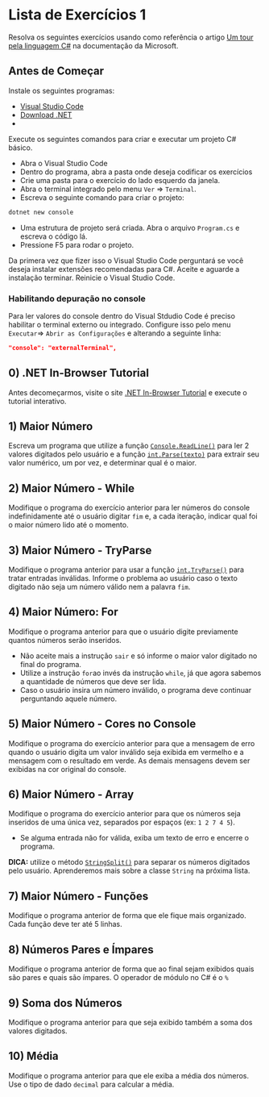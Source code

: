 # Lista de Exercícios 1

Resolva os seguintes exercícios usando como referência o artigo [Um tour pela linguagem C#](https://docs.microsoft.com/pt-br/dotnet/csharp/tour-of-csharp/) na documentação da Microsoft.

## Antes de Começar

Instale os seguintes programas:

- [Visual Studio Code](https://code.visualstudio.com/)
- [Download .NET](https://dotnet.microsoft.com/en-us/download)
- 
Execute os seguintes comandos para criar e executar um projeto C# básico.

- Abra o Visual Studio Code
- Dentro do programa, abra a pasta onde deseja codificar os exercícios
- Crie uma pasta para o exercício do lado esquerdo da janela.
- Abra o terminal integrado pelo menu `Ver` => `Terminal`.
- Escreva o seguinte comando para criar o projeto:
```powershell
dotnet new console
```
- Uma estrutura de projeto será criada. Abra o arquivo `Program.cs` e escreva o código lá.
- Pressione F5 para rodar o projeto.

Da primera vez que fizer isso o Visual Studio Code perguntará se você deseja instalar extensões recomendadas para C#. Aceite e aguarde a instalação terminar. Reinicie o Visual Studio Code.

### Habilitando depuração no console

Para ler valores do console dentro do Visual Stdudio Code é preciso habilitar o terminal externo ou integrado. Configure isso pelo menu `Executar`=> `Abrir as Configurações` e alterando a seguinte linha:
```json
"console": "externalTerminal",
```

## 0) .NET In-Browser Tutorial

Antes decomeçarmos, visite o site [.NET In-Browser Tutorial](https://dotnet.microsoft.com/en-us/learn/dotnet/in-browser-tutorial/1) e execute o tutorial interativo.

## 1) Maior Número

Escreva um programa que utilize a função [`Console.ReadLine()`](https://docs.microsoft.com/pt-br/dotnet/api/system.console.readline?view=net-6.0) para ler 2 valores digitados pelo usuário e a função [`int.Parse(texto)`](https://docs.microsoft.com/pt-br/dotnet/api/system.int32.parse?view=net-6.0) para extrair seu valor numérico, um por vez, e determinar qual é o maior.

## 2) Maior Número - While

Modifique o programa do exercício anterior para ler números do console indefinidamente até o usuário digitar `fim` e, a cada iteração, indicar qual foi o maior número lido até o momento.

## 3) Maior Número - TryParse

Modifique o programa anterior para usar a função [`int.TryParse()`](https://docs.microsoft.com/pt-br/dotnet/api/system.int32.tryparse?view=net-6.0) para tratar entradas inválidas. Informe o problema ao usuário caso o texto digitado não seja um número válido nem a palavra `fim`.

## 4) Maior Número: For

Modifique o programa anterior para que o usuário digite previamente quantos números serão inseridos.
- Não aceite mais a instrução `sair` e só informe o maior valor digitado no final do programa.
- Utilize a instrução `for`ao invés da instrução `while`, já que agora sabemos a quantidade de números que deve ser lida.
- Caso o usuário insira um número inválido, o programa deve continuar perguntando aquele número.

## 5) Maior Número - Cores no Console

Modifique o programa do exercício anterior para que a mensagem de erro quando o usuário digita um valor inválido seja exibida em vermelho e a mensagem com o resultado em verde. As demais mensagens devem ser exibidas na cor original do console.

## 6) Maior Número - Array

Modifique o programa do exercício anterior para que os números seja inseridos de uma única vez, separados por espaços (ex: `1 2 7 4 5`).
- Se alguma entrada não for válida, exiba um texto de erro e encerre o programa.

**DICA:** utilize o método [`StringSplit()`](https://docs.microsoft.com/pt-br/dotnet/api/system.string.split?view=net-6.0) para separar os números digitados pelo usuário. Aprenderemos mais sobre a classe `String` na próxima lista.

## 7) Maior Número - Funções

Modifique o programa anterior de forma que ele fique mais organizado. Cada função deve ter até 5 linhas.

## 8) Números Pares e Ímpares

Modifique o programa anterior de forma que ao final sejam exibidos quais são pares e quais são ímpares. O operador de módulo no C# é o `%`

## 9) Soma dos Números

Modifique o programa anterior para que seja exibido também a soma dos valores digitados.

## 10) Média

Modifique o programa anterior para que ele exiba a média dos números. Use o tipo de dado `decimal` para calcular a média.